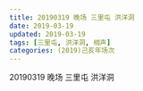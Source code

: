 ```yaml
---
title: 20190319 晚场 三里屯 洪洋洞
date: 2019-03-19
updated: 2019-03-19
tags: [三里屯, 洪洋洞, 相声]
categories: (2019)己亥年场次
---
```

20190319 晚场 三里屯 洪洋洞